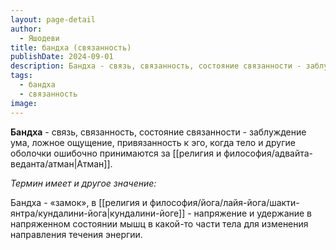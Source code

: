 ```yaml
---
layout: page-detail
author:
  - Яшодеви
title: бандха (связанность)
publishDate: 2024-09-01
description: Бандха - связь, связанность, состояние связанности - заблуждение ума, ложное ощущение, привязанность к эго, когда тело и другие оболочки ошибочно принимаются за Атман.
tags:
  - бандха
  - связанность
image:
---
```

**Бандха** - связь, связанность, состояние связанности - заблуждение ума, ложное ощущение, привязанность к эго, когда тело и другие оболочки ошибочно принимаются за [[религия и философия/адвайта-веданта/атман|Атман]].

 *Термин имеет и другое значение:*

Бандха -  «замок», в [[религия и философия/йога/лайя-йога/шакти-янтра/кундалини-йога|кундалини-йоге]] - напряжение и удержание в напряженном состоянии мышц в какой-то части тела для изменения направления течения энергии.

